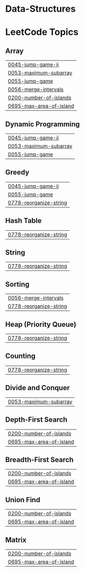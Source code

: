 # Data-Structures
<!---LeetCode Topics Start-->
# LeetCode Topics
## Array
|  |
| ------- |
| [0045-jump-game-ii](https://github.com/bindudokala/Data-Structures/tree/master/0045-jump-game-ii) |
| [0053-maximum-subarray](https://github.com/bindudokala/Data-Structures/tree/master/0053-maximum-subarray) |
| [0055-jump-game](https://github.com/bindudokala/Data-Structures/tree/master/0055-jump-game) |
| [0056-merge-intervals](https://github.com/bindudokala/Data-Structures/tree/master/0056-merge-intervals) |
| [0200-number-of-islands](https://github.com/bindudokala/Data-Structures/tree/master/0200-number-of-islands) |
| [0695-max-area-of-island](https://github.com/bindudokala/Data-Structures/tree/master/0695-max-area-of-island) |
## Dynamic Programming
|  |
| ------- |
| [0045-jump-game-ii](https://github.com/bindudokala/Data-Structures/tree/master/0045-jump-game-ii) |
| [0053-maximum-subarray](https://github.com/bindudokala/Data-Structures/tree/master/0053-maximum-subarray) |
| [0055-jump-game](https://github.com/bindudokala/Data-Structures/tree/master/0055-jump-game) |
## Greedy
|  |
| ------- |
| [0045-jump-game-ii](https://github.com/bindudokala/Data-Structures/tree/master/0045-jump-game-ii) |
| [0055-jump-game](https://github.com/bindudokala/Data-Structures/tree/master/0055-jump-game) |
| [0778-reorganize-string](https://github.com/bindudokala/Data-Structures/tree/master/0778-reorganize-string) |
## Hash Table
|  |
| ------- |
| [0778-reorganize-string](https://github.com/bindudokala/Data-Structures/tree/master/0778-reorganize-string) |
## String
|  |
| ------- |
| [0778-reorganize-string](https://github.com/bindudokala/Data-Structures/tree/master/0778-reorganize-string) |
## Sorting
|  |
| ------- |
| [0056-merge-intervals](https://github.com/bindudokala/Data-Structures/tree/master/0056-merge-intervals) |
| [0778-reorganize-string](https://github.com/bindudokala/Data-Structures/tree/master/0778-reorganize-string) |
## Heap (Priority Queue)
|  |
| ------- |
| [0778-reorganize-string](https://github.com/bindudokala/Data-Structures/tree/master/0778-reorganize-string) |
## Counting
|  |
| ------- |
| [0778-reorganize-string](https://github.com/bindudokala/Data-Structures/tree/master/0778-reorganize-string) |
## Divide and Conquer
|  |
| ------- |
| [0053-maximum-subarray](https://github.com/bindudokala/Data-Structures/tree/master/0053-maximum-subarray) |
## Depth-First Search
|  |
| ------- |
| [0200-number-of-islands](https://github.com/bindudokala/Data-Structures/tree/master/0200-number-of-islands) |
| [0695-max-area-of-island](https://github.com/bindudokala/Data-Structures/tree/master/0695-max-area-of-island) |
## Breadth-First Search
|  |
| ------- |
| [0200-number-of-islands](https://github.com/bindudokala/Data-Structures/tree/master/0200-number-of-islands) |
| [0695-max-area-of-island](https://github.com/bindudokala/Data-Structures/tree/master/0695-max-area-of-island) |
## Union Find
|  |
| ------- |
| [0200-number-of-islands](https://github.com/bindudokala/Data-Structures/tree/master/0200-number-of-islands) |
| [0695-max-area-of-island](https://github.com/bindudokala/Data-Structures/tree/master/0695-max-area-of-island) |
## Matrix
|  |
| ------- |
| [0200-number-of-islands](https://github.com/bindudokala/Data-Structures/tree/master/0200-number-of-islands) |
| [0695-max-area-of-island](https://github.com/bindudokala/Data-Structures/tree/master/0695-max-area-of-island) |
<!---LeetCode Topics End-->
